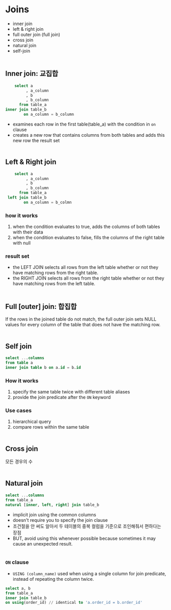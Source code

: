 # Joins
- inner join
- left & right join
- full outer join (full join)
- cross join
- natural join
- self-join
<br/><br/>

## Inner join: 교집합
```sql
    select a
         , a_column
         , b
         , b_column
      from table_a
inner join table_b
        on a_column = b_column
```
- examines each row in the first table(table_a) with the condition in `on` clause 
- creates a new row that contains columns from both tables and adds this new row the result set
<br/><br/>

## Left & Right join
```sql
    select a
         , a_column
         , b
         , b_column
      from table_a
 left join table_b
        on a_column = b_colmn     
```
### how it works
1. when the condition evaluates to true, adds the columns of both tables with their data 
2. when the condition evaluates to false, fills the columns of the right table with null

### result set
- the LEFT JOIN selects all rows from the left table whether or not they have matching rows from the right table.
- the RIGHT JOIN selects all rows from the right table whether or not they have matching rows from the left table.
<br/><br/>

## Full [outer] join: 합집합
If the rows in the joined table do not match, the full outer join sets NULL values for every column of the table that does not have the matching row.
<br/><br/>

## Self join
```sql
select ...columns
from table a
inner join table b on a.id = b.id
```
### How it works
1. specify the same table twice with different table aliases
2. provide the join predicate after the `ON` keyword

### Use cases
1. hierarchical query
2. compare rows within the same table
<br/><br/>

## Cross join
모든 경우의 수
<br/><br/>

## Natural join
```sql
select ...columns
from table_a
natural [inner, left, right] join table_b
```
- implicit join using the common columns 
- doesn't require you to specify the join clause
- 조건절을 안 써도 알아서 두 테이블의 중복 컬럼을 기준으로 조인해줘서 편하다는 장점
- BUT, avoid using this whenever possible because sometimes it may cause an unexpected result.
<br/><br/>

### `ON` clause
- `USING (column_name)`
used when using a single column for join predicate, instead of repeating the column twice.

```sql
select a, b 
from table_a
inner join table_b
on using(order_id) // identical to 'a.order_id = b.order_id'
```


